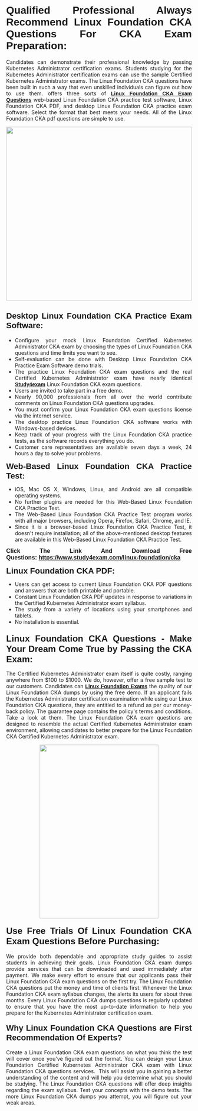 <h1 style="text-align: justify;"><span style="font-family:Verdana,Geneva,sans-serif;"><strong>Qualified Professional Always Recommend Linux Foundation CKA Questions For CKA Exam Preparation:</strong></span></h1>

<p style="text-align: justify;">Candidates can demonstrate their professional knowledge by passing Kubernetes Administrator certification exams. Students studying for the Kubernetes Administrator certification exams can use the sample Certified Kubernetes Administrator exams. The Linux Foundation CKA questions have been built in such a way that even unskilled individuals can figure out how to use them. offers three sorts of <a href="https://www.study4exam.com/linux-foundation/cka" target="_blank"><span style="font-family:Verdana,Geneva,sans-serif;"><strong>Linux Foundation CKA Exam Questions</strong></span></a> web-based Linux Foundation CKA practice test software, Linux Foundation CKA PDF, and desktop Linux Foundation CKA practice exam software. Select the format that best meets your needs. All of the Linux Foundation CKA pdf questions are simple to use.</p>

<p style="text-align: justify;"><a href="https://www.study4exam.com/linux-foundation/cka" target="_blank"><img alt="" src="https://lh3.googleusercontent.com/pw/AM-JKLWyZpIQ0aIkfIyIbfUPGjZUh9qzz_kEk5RQLLa1Ffk6zlfHeVNyBGzR2ChVBfJFdRCu2HSxQoY7qwgGNqYCcDhg4BDPSQC4_r1Lvt5LrVxcXJb-7gUYJ0C1j1XwacQik8iOf4NNB6rzl0eJTUoRr7yL=w1155-h649-no?authuser=0" style="width: 100%; height: 470px;" /></a></p>

<h2 style="text-align: justify;"><span style="font-family:Verdana,Geneva,sans-serif;"><strong><span style="font-size:22px;">Desktop Linux Foundation CKA Practice Exam Software:</span></strong></span></h2>

<ul>
	<li style="text-align: justify;">Configure your mock Linux Foundation Certified Kubernetes Administrator CKA exam by choosing the types of Linux Foundation CKA questions and time limits you want to see.</li>
	<li style="text-align: justify;">Self-evaluation can be done with Desktop Linux Foundation CKA Practice Exam Software demo trials.</li>
	<li style="text-align: justify;">The practice Linux Foundation CKA exam questions and the real Certified Kubernetes Administrator exam have nearly identical <a href="https://www.study4exam.com/" target="_blank"><span style="font-family:Verdana,Geneva,sans-serif;"><strong>Study4exam</strong></span></a> Linux Foundation CKA exam questions.</li>
	<li style="text-align: justify;">Users are invited to take part in a free demo.</li>
	<li style="text-align: justify;">Nearly 90,000 professionals from all over the world contribute comments on Linux Foundation CKA questions upgrades.</li>
	<li style="text-align: justify;">You must confirm your Linux Foundation CKA exam questions license via the internet service.</li>
	<li style="text-align: justify;">The desktop practice Linux Foundation CKA software works with Windows-based devices.</li>
	<li style="text-align: justify;">Keep track of your progress with the Linux Foundation CKA practice tests, as the software records everything you do.</li>
	<li style="text-align: justify;">Customer care representatives are available seven days a week, 24 hours a day to solve your problems.</li>
</ul>

<p style="text-align: justify;"><strong><span style="font-size:22px;"><span style="font-family:Verdana,Geneva,sans-serif;">Web-Based Linux Foundation CKA Practice Test:</span></span></strong></p>

<ul>
	<li style="text-align: justify;">iOS, Mac OS X, Windows, Linux, and Android are all compatible operating systems.</li>
	<li style="text-align: justify;">No further plugins are needed for this Web-Based Linux Foundation CKA Practice Test.</li>
	<li style="text-align: justify;">The Web-Based Linux Foundation CKA Practice Test program works with all major browsers, including Opera, Firefox, Safari, Chrome, and IE.</li>
	<li style="text-align: justify;">Since it is a browser-based Linux Foundation CKA Practice Test, it doesn't require installation; all of the above-mentioned desktop features are available in this Web-Based Linux Foundation CKA Practice Test.</li>
</ul>

<p style="text-align: justify;"><span style="font-size:16px;"><span style="font-family:Tahoma,Geneva,sans-serif;"><strong>Click The Link And Download Free Questions:</strong> <strong><a href="https://www.study4exam.com/linux-foundation/cka" target="_blank">https://www.study4exam.com/linux-foundation/cka</a></strong></span></span></p>

<p style="text-align: justify;"><strong><span style="font-size:22px;"><span style="font-family:Verdana,Geneva,sans-serif;">Linux Foundation CKA PDF:</span></span></strong></p>

<ul>
	<li style="text-align: justify;">Users can get access to current Linux Foundation CKA PDF questions and answers that are both printable and portable.</li>
	<li style="text-align: justify;">Constant Linux Foundation CKA PDF updates in response to variations in the Certified Kubernetes Administrator exam syllabus.</li>
	<li style="text-align: justify;">The study from a variety of locations using your smartphones and tablets.</li>
	<li style="text-align: justify;">No installation is essential.</li>
</ul>

<h3 style="text-align: justify;"><span style="font-family:Verdana,Geneva,sans-serif;"><strong><span style="font-size:24px;">Linux Foundation CKA Questions - Make Your Dream Come True by Passing the CKA Exam:</span></strong></span></h3>

<p style="text-align: justify;">The Certified Kubernetes Administrator exam itself is quite costly, ranging anywhere from $100 to $1000. We do, however, offer a free sample test to our customers. Candidates can <a href="https://www.study4exam.com/linux-foundation-exams" target="_blank"><span style="font-family:Verdana,Geneva,sans-serif;"><strong>Linux Foundation Exams</strong></span></a> the quality of our Linux Foundation CKA dumps by using the free demo. If an applicant fails the Kubernetes Administrator certification examination while using our Linux Foundation CKA questions, they are entitled to a refund as per our money-back policy. The guarantee page contains the policy's terms and conditions. Take a look at them. The Linux Foundation CKA exam questions are designed to resemble the actual Certified Kubernetes Administrator exam environment, allowing candidates to better prepare for the Linux Foundation CKA Certified Kubernetes Administrator exam.</p>

<p style="text-align: center;"><a href="https://www.study4exam.com/linux-foundation/cka" target="_blank"><img alt="" src="https://lh3.googleusercontent.com/pw/AM-JKLVm1AFNQYt9HiIQSWFIDJ4-reoM0KdCdeB19EHN9L4Ujh8Y8RsoWphcOgh6e0EKC_wCXdk0e-HV9pMpYeOiLTHeEFzZkvxkcVneQPmtckPgQ6d6_1fl6pQAIG3hKRJVIJQCxUF7j94Vj7Q4_c_jN3oH=w972-h649-no?authuser=0" style="width: 80%; height: 470px;" /></a></p>

<h4 style="text-align: justify;"><span style="font-family:Verdana,Geneva,sans-serif;"><strong><span style="font-size:24px;">Use Free Trials Of Linux Foundation CKA Exam Questions Before Purchasing:</span></strong></span></h4>

<p style="text-align: justify;">We provide both dependable and appropriate study guides to assist students in achieving their goals. Linux Foundation CKA exam dumps provide services that can be downloaded and used immediately after payment. We make every effort to ensure that our applicants pass their Linux Foundation CKA exam questions on the first try. The Linux Foundation CKA questions put the money and time of clients first. Whenever the Linux Foundation CKA exam syllabus changes, the alerts its users for about three months. Every Linux Foundation CKA dumps questions is regularly updated to ensure that you have the most up-to-date information to help you prepare for the Kubernetes Administrator certification exam.</p>

<h4 style="text-align: justify;"><strong><span style="font-family:Verdana,Geneva,sans-serif;"><span style="font-size:22px;">Why Linux Foundation CKA Questions are First Recommendation Of Experts?</span></span></strong></h4>

<p style="text-align: justify;">Create a Linux Foundation CKA exam questions on what you think the test will cover once you've figured out the format. You can design your Linux Foundation Certified Kubernetes Administrator CKA exam with Linux Foundation CKA questions services.  This will assist you in gaining a better understanding of the content and will help you determine what you should be studying. The Linux Foundation CKA questions will offer deep insights regarding the exam syllabus. Test your concepts with the demo tests. The more Linux Foundation CKA dumps you attempt, you will figure out your weak areas. </p>
